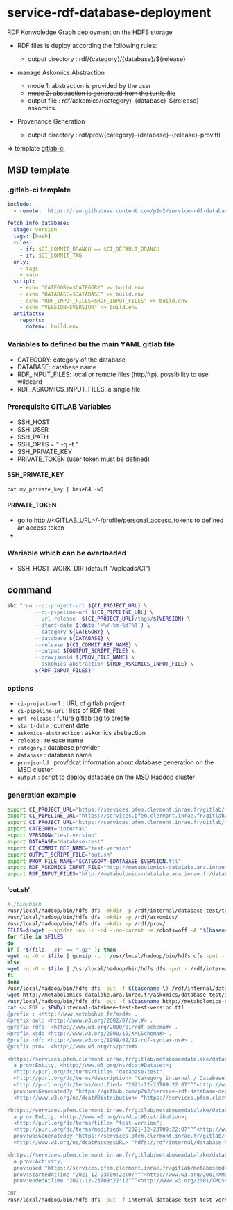 # service-rdf-database-deployment

RDF Konwoledge Graph deployment on the HDFS storage

- RDF files is deploy according the following rules:
  - output directory : rdf/{category}/{database}/${release}

- manage Askomics Abstraction 
  - mode 1: abstraction is provided by the user
  - ~~mode 2: abstraction is generated from the turtle file~~
  - output file : rdf/askomics/{category}-{database}-${release}-askomics.<format>

- Provenance Generation
  - output directory : rdf/prov/{category}-{database}-{release}-prov.ttl
  
=> template [gitlab-ci](./msd-deploy.yml)

## MSD template

### .gitlab-ci template

```yaml
include:
  - remote: 'https://raw.githubusercontent.com/p2m2/service-rdf-database-deployment/lastest/msd-deploy.yml'

fetch_info_database:
  stage: version
  tags: [bash]
  rules:
    - if: $CI_COMMIT_BRANCH == $CI_DEFAULT_BRANCH
    - if: $CI_COMMIT_TAG
  only:
    - tags
    - main
  script:
    - echo "CATEGORY=$CATEGORY" >> build.env
    - echo "DATABASE=$DATABASE" >> build.env
    - echo "RDF_INPUT_FILES=$RDF_INPUT_FILES" >> build.env
    - echo "VERSION=$VERSION" >> build.env
  artifacts:
    reports:
      dotenv: build.env
```
### Variables to defined bu the main YAML gitlab file

- CATEGORY: category of the database
- DATABASE: database name
- RDF_INPUT_FILES: local or remote files (http/ftp). possibility to use wildcard
- RDF_ASKOMICS_INPUT_FILES: a single file

### Prerequisite GITLAB Variables

- SSH_HOST
- SSH_USER
- SSH_PATH
- SSH_OPTS = " -q -t "
- SSH_PRIVATE_KEY 
- PRIVATE_TOKEN (user token must be defined)



#### SSH_PRIVATE_KEY

`cat my_private_key | base64 -w0`

#### PRIVATE_TOKEN

- go to http://<GITLAB_URL>/-/profile/personal_access_tokens to defined an access token
- 

### Wariable which can be overloaded

- SSH_HOST_WORK_DIR (default "/uploads/CI")


## command
```sh
sbt "run --ci-project-url ${CI_PROJECT_URL} \
         --ci-pipeline-url ${CI_PIPELINE_URL} \
         --url-release  ${CI_PROJECT_URL}/tags/${VERSION} \
         --start-date $(date '+%Y-%m-%dT%T') \
         --category ${CATEGORY} \
         --database ${DATABASE} \
         --release ${CI_COMMIT_REF_NAME} \ 
         --output ${OUTPUT_SCRIPT_FILE} \
         --provjsonld ${PROV_FILE_NAME} \
         --askomics-abstraction ${RDF_ASKOMICS_INPUT_FILE} \
         ${RDF_INPUT_FILES}"
```

### options

- `ci-project-url`       : URL of gitlab project
- `ci-pipeline-url`      : lists of RDF files
- `url-release`          : future gitlab tag to create
- `start-date`           : current date
- `askomics-abstraction` : askomics abstraction
- `release`              : release name
- `category`             : database provider
- `database`             : database name
- `provjsonld`           : prov/dcat information about database generation on the MSD cluster
- `output`               : script to deploy database on the MSD Haddop cluster

### generation example

```sh
export CI_PROJECT_URL="https://services.pfem.clermont.inrae.fr/gitlab/metabosemdatalake/databases/database-test-deployment"
export CI_PIPELINE_URL="https://services.pfem.clermont.inrae.fr/gitlab/metabosemdatalake/databases/database-test-deployment/-/pipelines/31503" 
export CI_PROJECT_URL="https://services.pfem.clermont.inrae.fr/gitlab/metabosemdatalake/databases/database-test-deployment"
export CATEGORY="internal"
export VERSION="test-version"
export DATABASE="database-test"
export CI_COMMIT_REF_NAME="test-version"
export OUTPUT_SCRIPT_FILE="out.sh"
export PROV_FILE_NAME="$CATEGORY-$DATABASE-$VERSION.ttl"
export RDF_ASKOMICS_INPUT_FILE="http://metabolomics-datalake.ara.inrae.fr/askomics/database-test/abstraction.ttl"
export RDF_INPUT_FILES="http://metabolomics-datalake.ara.inrae.fr/database-test/*.ttl"
```

#### 'out.sh'

```bash
#!/bin/bash
/usr/local/hadoop/bin/hdfs dfs -mkdir -p /rdf/internal/database-test/test-version
/usr/local/hadoop/bin/hdfs dfs -mkdir -p /rdf/askomics/
/usr/local/hadoop/bin/hdfs dfs -mkdir -p /rdf/prov/
FILES=$(wget --spider -nv -r -nd --no-parent -e robots=off -A "$(basename http://metabolomics-datalake.ara.inrae.fr/database-test/*.ttl)" $(dirname http://metabolomics-datalake.ara.inrae.fr/database-test/*.ttl)/ 2>&1 | egrep "200[[:blank:]]+OK$" | awk '{print $4}')
for file in $FILES
do
if [ "${file: -3}" == ".gz" ]; then
wget -q -O - $file | gunzip -c | /usr/local/hadoop/bin/hdfs dfs -put - /rdf/internal/database-test/test-version/$(basename ${file%.gz})
else
wget -q -O - $file | /usr/local/hadoop/bin/hdfs dfs -put - /rdf/internal/database-test/test-version/$(basename $file)
fi
done
/usr/local/hadoop/bin/hdfs dfs -put -f $(basename \) /rdf/internal/database-test/test-version
wget http://metabolomics-datalake.ara.inrae.fr/askomics/database-test/abstraction.ttl
/usr/local/hadoop/bin/hdfs dfs -put -f $(basename http://metabolomics-datalake.ara.inrae.fr/askomics/database-test/abstraction.ttl) /rdf/askomics//$(basename http://metabolomics-datalake.ara.inrae.fr/askomics/database-test/abstraction.ttl)
cat << EOF > $PWD/internal-database-test-test-version.ttl
@prefix : <http://www.metabohub.fr/msd#> .
@prefix owl: <http://www.w3.org/2002/07/owl#> .
@prefix rdfs: <http://www.w3.org/2000/01/rdf-schema#> .
@prefix xsd: <http://www.w3.org/2000/10/XMLSchema#> .
@prefix rdf: <http://www.w3.org/1999/02/22-rdf-syntax-ns#> .
@prefix prov: <http://www.w3.org/ns/prov#> .

<https://services.pfem.clermont.inrae.fr/gitlab/metabosemdatalake/databases/database-test-deployment>
  a prov:Entity, <http://www.w3.org/ns/dcat#Dataset>;
  <http://purl.org/dc/terms/title> "database-test";
  <http://purl.org/dc/terms/description> "Category internal / Database database-test";
  <http://purl.org/dc/terms/modified> "2021-12-23T09:22:07"^^<http://www.w3.org/2001/XMLSchema#dateTime>;
  prov:wasGeneratedBy "https://github.com/p2m2/service-rdf-database-deployment/";
  <http://www.w3.org/ns/dcat#Distribution> "https://services.pfem.clermont.inrae.fr/gitlab/metabosemdatalake/databases/database-test-deployment/tags/test-version" .

<https://services.pfem.clermont.inrae.fr/gitlab/metabosemdatalake/databases/database-test-deployment/tags/test-version>
  a prov:Entity, <http://www.w3.org/ns/dcat#Distribution>;
  <http://purl.org/dc/terms/title> "test-version";
  <http://purl.org/dc/terms/modified> "2021-12-23T09:22:07"^^<http://www.w3.org/2001/XMLSchema#dateTime>;
  prov:wasGeneratedBy "https://services.pfem.clermont.inrae.fr/gitlab/metabosemdatalake/databases/database-test-deployment/-/pipelines/31503";
  <http://www.w3.org/ns/dcat#accessURL> "hdfs://rdf/internal/database-test/test-version" .

<https://services.pfem.clermont.inrae.fr/gitlab/metabosemdatalake/databases/database-test-deployment/-/pipelines/31503>
  a prov:Activity;
  prov:used "https://services.pfem.clermont.inrae.fr/gitlab/metabosemdatalake/databases/database-test-deployment";
  prov:startedAtTime "2021-12-23T09:22:07"^^<http://www.w3.org/2001/XMLSchema#dateTime>;
  prov:endedAtTime "2021-12-23T09:22:12"^^<http://www.w3.org/2001/XMLSchema#dateTime> .

EOF
/usr/local/hadoop/bin/hdfs dfs -put -f internal-database-test-test-version.ttl /rdf/prov/
```